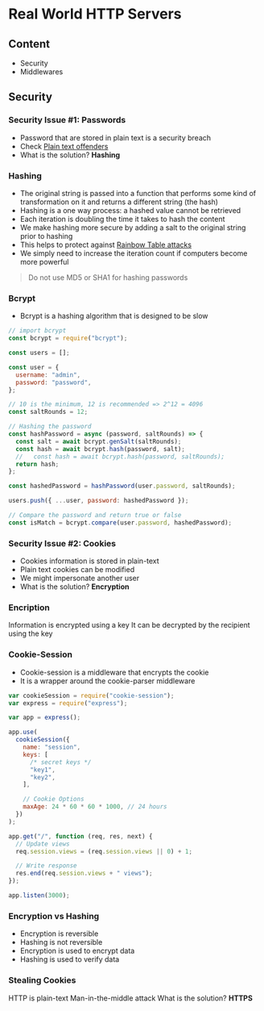 # Real World HTTP Servers

## Content

- Security
- Middlewares

## Security

### Security Issue #1: Passwords

- Password that are stored in plain text is a security breach
- Check [Plain text offenders](https://plaintextoffenders.com/)
- What is the solution? **Hashing**

### Hashing

- The original string is passed into a function that performs some kind of transformation on it and returns a different string (the hash)
- Hashing is a one way process: a hashed value cannot be retrieved
- Each iteration is doubling the time it takes to hash the content
- We make hashing more secure by adding a salt to the original string prior to hashing
- This helps to protect against [Rainbow Table attacks](https://www.beyondidentity.com/glossary/rainbow-table-attack)
- We simply need to increase the iteration count if computers become more powerful

> Do not use MD5 or SHA1 for hashing passwords

### Bcrypt

- Bcrypt is a hashing algorithm that is designed to be slow

```js
// import bcrypt
const bcrypt = require("bcrypt");

const users = [];

const user = {
  username: "admin",
  password: "password",
};

// 10 is the minimum, 12 is recommended => 2^12 = 4096
const saltRounds = 12;

// Hashing the password
const hashPassword = async (password, saltRounds) => {
  const salt = await bcrypt.genSalt(saltRounds);
  const hash = await bcrypt.hash(password, salt);
  //   const hash = await bcrypt.hash(password, saltRounds);
  return hash;
};

const hashedPassword = hashPassword(user.password, saltRounds);

users.push({ ...user, password: hashedPassword });

// Compare the password and return true or false
const isMatch = bcrypt.compare(user.password, hashedPassword);
```

### Security Issue #2: Cookies

- Cookies information is stored in plain-text
- Plain text cookies can be modified
- We might impersonate another user
- What is the solution? **Encryption**

### Encription

Information is encrypted using a key
It can be decrypted by the recipient using the key

### Cookie-Session

- Cookie-session is a middleware that encrypts the cookie
- It is a wrapper around the cookie-parser middleware

```js
var cookieSession = require("cookie-session");
var express = require("express");

var app = express();

app.use(
  cookieSession({
    name: "session",
    keys: [
      /* secret keys */
      "key1",
      "key2",
    ],

    // Cookie Options
    maxAge: 24 * 60 * 60 * 1000, // 24 hours
  })
);

app.get("/", function (req, res, next) {
  // Update views
  req.session.views = (req.session.views || 0) + 1;

  // Write response
  res.end(req.session.views + " views");
});

app.listen(3000);
```

### Encryption vs Hashing

- Encryption is reversible
- Hashing is not reversible
- Encryption is used to encrypt data
- Hashing is used to verify data

### Stealing Cookies

HTTP is plain-text
Man-in-the-middle attack
What is the solution? **HTTPS**
